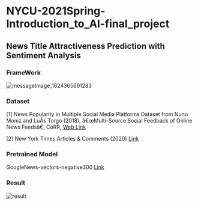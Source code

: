 # NYCU-2021Spring-Introduction_to_AI-final_project


## News Title Attractiveness Prediction with Sentiment Analysis

### FrameWork
![messageImage_1624365691283](https://user-images.githubusercontent.com/55138138/122926462-74076c80-d39a-11eb-9fb1-d8f4cdf0e6d1.jpg)

### Dataset
[1] News Popularity in Multiple Social Media Platforms Dataset
from Nuno Moniz and LuÃ­s Torgo (2018), â€œMulti-Source Social Feedback of Online News Feedsâ€, CoRR, [Web Link](https://archive.ics.uci.edu/ml/datasets/News+Popularity+in+Multiple+Social+Media+Platforms)

[2] New York Times Articles & Comments (2020) [Link](https://www.kaggle.com/benjaminawd/new-york-times-articles-comments-2020?select=test.csv)

### Pretrained Model

GoogleNews-vectors-negative300 [Link](https://code.google.com/archive/p/word2vec/)

### Result
![result](https://user-images.githubusercontent.com/55138138/122920997-93030000-d394-11eb-9fc2-7729f277ebb3.png)
